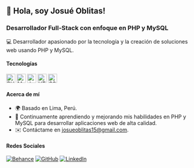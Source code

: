 ## 👋 Hola, soy Josué Oblitas!

### Desarrollador Full-Stack con enfoque en PHP y MySQL

💻 Desarrollador apasionado por la tecnología y la creación de soluciones web usando PHP y MySQL.

#### Tecnologías

<img src="https://raw.githubusercontent.com/danielcranney/readme-generator/main/public/icons/skills/php-colored.svg" width="24" height="24" alt="PHP" />
<img src="https://raw.githubusercontent.com/danielcranney/readme-generator/main/public/icons/skills/mysql-colored.svg" width="24" height="24" alt="MySQL" />
<img src="https://raw.githubusercontent.com/danielcranney/readme-generator/main/public/icons/skills/javascript-colored.svg" width="24" height="24" alt="JavaScript" />
<img src="https://raw.githubusercontent.com/danielcranney/readme-generator/main/public/icons/skills/html5-colored.svg" width="24" height="24" alt="HTML5" />
<img src="https://raw.githubusercontent.com/danielcranney/readme-generator/main/public/icons/skills/css3-colored.svg" width="24" height="24" alt="CSS3" />

#### Acerca de mí

- 🌍 Basado en Lima, Perú.
- 🧠 Continuamente aprendiendo y mejorando mis habilidades en PHP y MySQL para desarrollar aplicaciones web de alta calidad.
- ✉️ Contáctame en [josueoblitas15@gmail.com](mailto:josueoblitas15@gmail.com).

#### Redes Sociales

[![Behance](https://raw.githubusercontent.com/danielcranney/readme-generator/main/public/icons/socials/behance.svg)](https://www.behance.com/francodangelo)
[![GitHub](https://raw.githubusercontent.com/danielcranney/readme-generator/main/public/icons/socials/github-dark.svg)](https://www.github.com/franodangelo)
[![LinkedIn](https://raw.githubusercontent.com/danielcranney/readme-generator/main/public/icons/socials/linkedin.svg)](https://www.linkedin.com/in/franco-dangelo)
